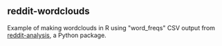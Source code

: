 ## reddit-wordclouds

Example of making wordclouds in R using "word_freqs" CSV output from 
[reddit-analysis](https://github.com/rhiever/reddit-analysis), a Python package.